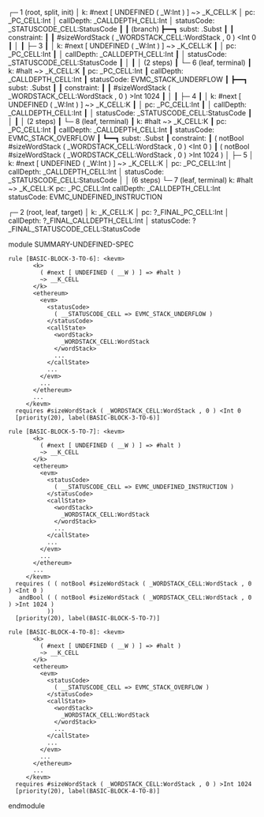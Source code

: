 
┌─ 1 (root, split, init)
│   k: #next [ UNDEFINED ( _W:Int ) ] ~> _K_CELL:K
│   pc: _PC_CELL:Int
│   callDepth: _CALLDEPTH_CELL:Int
│   statusCode: _STATUSCODE_CELL:StatusCode
┃
┃ (branch)
┣━━┓ subst: .Subst
┃  ┃ constraint:
┃  ┃     #sizeWordStack ( _WORDSTACK_CELL:WordStack , 0 ) <Int 0
┃  │
┃  ├─ 3
┃  │   k: #next [ UNDEFINED ( _W:Int ) ] ~> _K_CELL:K
┃  │   pc: _PC_CELL:Int
┃  │   callDepth: _CALLDEPTH_CELL:Int
┃  │   statusCode: _STATUSCODE_CELL:StatusCode
┃  │
┃  │  (2 steps)
┃  └─ 6 (leaf, terminal)
┃      k: #halt ~> _K_CELL:K
┃      pc: _PC_CELL:Int
┃      callDepth: _CALLDEPTH_CELL:Int
┃      statusCode: EVMC_STACK_UNDERFLOW
┃
┣━━┓ subst: .Subst
┃  ┃ constraint:
┃  ┃     #sizeWordStack ( _WORDSTACK_CELL:WordStack , 0 ) >Int 1024
┃  │
┃  ├─ 4
┃  │   k: #next [ UNDEFINED ( _W:Int ) ] ~> _K_CELL:K
┃  │   pc: _PC_CELL:Int
┃  │   callDepth: _CALLDEPTH_CELL:Int
┃  │   statusCode: _STATUSCODE_CELL:StatusCode
┃  │
┃  │  (2 steps)
┃  └─ 8 (leaf, terminal)
┃      k: #halt ~> _K_CELL:K
┃      pc: _PC_CELL:Int
┃      callDepth: _CALLDEPTH_CELL:Int
┃      statusCode: EVMC_STACK_OVERFLOW
┃
┗━━┓ subst: .Subst
   ┃ constraint:
   ┃     ( notBool #sizeWordStack ( _WORDSTACK_CELL:WordStack , 0 ) <Int 0 )
   ┃     ( notBool #sizeWordStack ( _WORDSTACK_CELL:WordStack , 0 ) >Int 1024 )
   │
   ├─ 5
   │   k: #next [ UNDEFINED ( _W:Int ) ] ~> _K_CELL:K
   │   pc: _PC_CELL:Int
   │   callDepth: _CALLDEPTH_CELL:Int
   │   statusCode: _STATUSCODE_CELL:StatusCode
   │
   │  (6 steps)
   └─ 7 (leaf, terminal)
       k: #halt ~> _K_CELL:K
       pc: _PC_CELL:Int
       callDepth: _CALLDEPTH_CELL:Int
       statusCode: EVMC_UNDEFINED_INSTRUCTION


┌─ 2 (root, leaf, target)
│   k: _K_CELL:K
│   pc: ?_FINAL_PC_CELL:Int
│   callDepth: ?_FINAL_CALLDEPTH_CELL:Int
│   statusCode: ?_FINAL_STATUSCODE_CELL:StatusCode



module SUMMARY-UNDEFINED-SPEC
    
    
    rule [BASIC-BLOCK-3-TO-6]: <kevm>
           <k>
             ( #next [ UNDEFINED ( __W ) ] => #halt )
             ~> __K_CELL
           </k>
           <ethereum>
             <evm>
               <statusCode>
                 ( __STATUSCODE_CELL => EVMC_STACK_UNDERFLOW )
               </statusCode>
               <callState>
                 <wordStack>
                   _WORDSTACK_CELL:WordStack
                 </wordStack>
                 ...
               </callState>
               ...
             </evm>
             ...
           </ethereum>
           ...
         </kevm>
      requires #sizeWordStack ( _WORDSTACK_CELL:WordStack , 0 ) <Int 0
      [priority(20), label(BASIC-BLOCK-3-TO-6)]
    
    rule [BASIC-BLOCK-5-TO-7]: <kevm>
           <k>
             ( #next [ UNDEFINED ( __W ) ] => #halt )
             ~> __K_CELL
           </k>
           <ethereum>
             <evm>
               <statusCode>
                 ( __STATUSCODE_CELL => EVMC_UNDEFINED_INSTRUCTION )
               </statusCode>
               <callState>
                 <wordStack>
                   _WORDSTACK_CELL:WordStack
                 </wordStack>
                 ...
               </callState>
               ...
             </evm>
             ...
           </ethereum>
           ...
         </kevm>
      requires ( ( notBool #sizeWordStack ( _WORDSTACK_CELL:WordStack , 0 ) <Int 0 )
       andBool ( ( notBool #sizeWordStack ( _WORDSTACK_CELL:WordStack , 0 ) >Int 1024 )
               ))
      [priority(20), label(BASIC-BLOCK-5-TO-7)]
    
    rule [BASIC-BLOCK-4-TO-8]: <kevm>
           <k>
             ( #next [ UNDEFINED ( __W ) ] => #halt )
             ~> __K_CELL
           </k>
           <ethereum>
             <evm>
               <statusCode>
                 ( __STATUSCODE_CELL => EVMC_STACK_OVERFLOW )
               </statusCode>
               <callState>
                 <wordStack>
                   _WORDSTACK_CELL:WordStack
                 </wordStack>
                 ...
               </callState>
               ...
             </evm>
             ...
           </ethereum>
           ...
         </kevm>
      requires #sizeWordStack ( _WORDSTACK_CELL:WordStack , 0 ) >Int 1024
      [priority(20), label(BASIC-BLOCK-4-TO-8)]

endmodule
